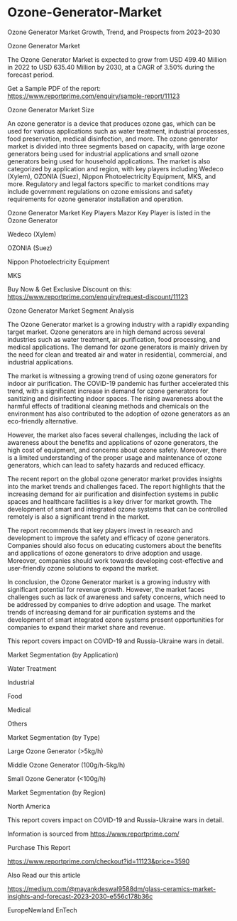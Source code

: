 # Ozone-Generator-Market
Ozone Generator Market Growth, Trend, and Prospects from 2023–2030

Ozone Generator Market

The Ozone Generator Market is expected to grow from USD 499.40 Million in 2022 to USD 635.40 Million by 2030, at a CAGR of 3.50% during the forecast period.

Get a Sample PDF of the report: https://www.reportprime.com/enquiry/sample-report/11123

Ozone Generator Market Size

An ozone generator is a device that produces ozone gas, which can be used for various applications such as water treatment, industrial processes, food preservation, medical disinfection, and more. The ozone generator market is divided into three segments based on capacity, with large ozone generators being used for industrial applications and small ozone generators being used for household applications. The market is also categorized by application and region, with key players including Wedeco (Xylem), OZONIA (Suez), Nippon Photoelectricity Equipment, MKS, and more. Regulatory and legal factors specific to market conditions may include government regulations on ozone emissions and safety requirements for ozone generator installation and operation.

Ozone Generator Market Key Players
Mazor Key Player is listed in the Ozone Generator

Wedeco (Xylem)

OZONIA (Suez)

Nippon Photoelectricity Equipment

MKS

Buy Now & Get Exclusive Discount on this: https://www.reportprime.com/enquiry/request-discount/11123

Ozone Generator Market Segment Analysis

The Ozone Generator market is a growing industry with a rapidly expanding target market. Ozone generators are in high demand across several industries such as water treatment, air purification, food processing, and medical applications. The demand for ozone generators is mainly driven by the need for clean and treated air and water in residential, commercial, and industrial applications.

The market is witnessing a growing trend of using ozone generators for indoor air purification. The COVID-19 pandemic has further accelerated this trend, with a significant increase in demand for ozone generators for sanitizing and disinfecting indoor spaces. The rising awareness about the harmful effects of traditional cleaning methods and chemicals on the environment has also contributed to the adoption of ozone generators as an eco-friendly alternative.

However, the market also faces several challenges, including the lack of awareness about the benefits and applications of ozone generators, the high cost of equipment, and concerns about ozone safety. Moreover, there is a limited understanding of the proper usage and maintenance of ozone generators, which can lead to safety hazards and reduced efficacy.

The recent report on the global ozone generator market provides insights into the market trends and challenges faced. The report highlights that the increasing demand for air purification and disinfection systems in public spaces and healthcare facilities is a key driver for market growth. The development of smart and integrated ozone systems that can be controlled remotely is also a significant trend in the market.

The report recommends that key players invest in research and development to improve the safety and efficacy of ozone generators. Companies should also focus on educating customers about the benefits and applications of ozone generators to drive adoption and usage. Moreover, companies should work towards developing cost-effective and user-friendly ozone solutions to expand the market.

In conclusion, the Ozone Generator market is a growing industry with significant potential for revenue growth. However, the market faces challenges such as lack of awareness and safety concerns, which need to be addressed by companies to drive adoption and usage. The market trends of increasing demand for air purification systems and the development of smart integrated ozone systems present opportunities for companies to expand their market share and revenue.

This report covers impact on COVID-19 and Russia-Ukraine wars in detail.

Market Segmentation (by Application)

Water Treatment

Industrial

Food

Medical

Others

Market Segmentation (by Type)

Large Ozone Generator (>5kg/h)

Middle Ozone Generator (100g/h-5kg/h)

Small Ozone Generator (<100g/h)


Market Segmentation (by Region)

North America

This report covers impact on COVID-19 and Russia-Ukraine wars in detail.

Information is sourced from https://www.reportprime.com/

Purchase This Report

https://www.reportprime.com/checkout?id=11123&price=3590

Also Read our this article

https://medium.com/@mayankdeswal9588dm/glass-ceramics-market-insights-and-forecast-2023-2030-e556c178b36c

EuropeNewland EnTech
